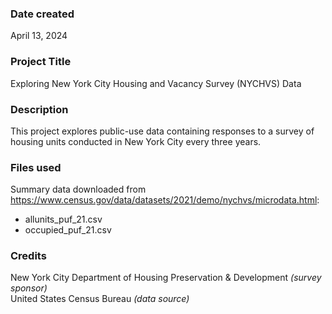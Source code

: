 ### Date created
April 13, 2024

### Project Title
Exploring New York City Housing and Vacancy Survey (NYCHVS) Data

### Description
This project explores public-use data containing responses to a survey of housing units conducted in New York City every three years.

### Files used
Summary data downloaded from https://www.census.gov/data/datasets/2021/demo/nychvs/microdata.html:
* allunits_puf_21.csv
* occupied_puf_21.csv

### Credits
New York City Department of Housing Preservation & Development *(survey sponsor)*  
United States Census Bureau *(data source)*
